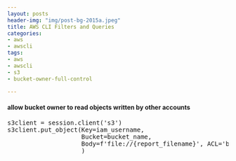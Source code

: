 ```yaml
---
layout: posts
header-img: "img/post-bg-2015a.jpeg"
title: AWS CLI Filters and Queries
categories:
- aws
- awscli
tags:
- aws
- awscli
- s3
- bucket-owner-full-control

---
```

#### allow bucket owner to read objects written by other accounts
<pre>
s3client = session.client('s3')
s3client.put_object(Key=iam_username, 
                    Bucket=bucket_name, 
                    Body=f'file://{report_filename}', ACL='bucket-owner-full-control'
                    )
</pre>
